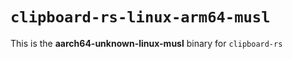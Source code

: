 # `clipboard-rs-linux-arm64-musl`

This is the **aarch64-unknown-linux-musl** binary for `clipboard-rs`
